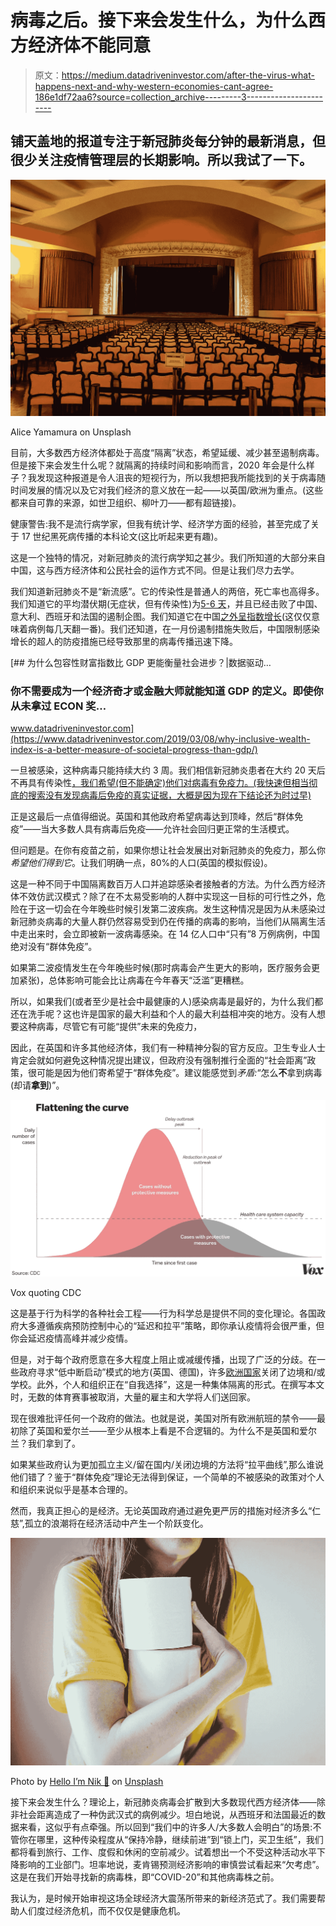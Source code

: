 # 病毒之后。接下来会发生什么，为什么西方经济体不能同意

> 原文：<https://medium.datadriveninvestor.com/after-the-virus-what-happens-next-and-why-western-economies-cant-agree-186e1df72aa6?source=collection_archive---------3----------------------->

## 铺天盖地的报道专注于新冠肺炎每分钟的最新消息，但很少关注疫情管理层的长期影响。所以我试了一下。

![](img/0af48ace0b18f2e56a7334e71d910453.png)

Alice Yamamura on Unsplash

目前，大多数西方经济体都处于高度“隔离”状态，希望延缓、减少甚至遏制病毒。但是接下来会发生什么呢？就隔离的持续时间和影响而言，2020 年会是什么样子？我发现这种报道是令人沮丧的短视行为，所以我想把我所能找到的关于病毒随时间发展的情况以及它对我们经济的意义放在一起——以英国/欧洲为重点。(这些都来自可靠的来源，如世卫组织、柳叶刀——都有超链接)。

健康警告:我不是流行病学家，但我有统计学、经济学方面的经验，甚至完成了关于 17 世纪黑死病传播的本科论文(这比听起来更有趣)。

这是一个独特的情况，对新冠肺炎的流行病学知之甚少。我们所知道的大部分来自中国，这与西方经济体和公民社会的运作方式不同。但是让我们尽力去学。

我们知道新冠肺炎不是“新流感”。它的传染性是普通人的两倍，死亡率也高得多。我们知道它的平均潜伏期(无症状，但有传染性)为[5-6 天](https://www.who.int/docs/default-source/coronaviruse/who-china-joint-mission-on-covid-19-final-report.pdf)，并且已经击败了中国、意大利、西班牙和法国的遏制企图。我们知道它在中国[之外呈指数增长](https://www.who.int/docs/default-source/coronaviruse/20200312-sitrep-52-covid-19.pdf?sfvrsn=e2bfc9c0_2)(这仅仅意味着病例每几天翻一番)。我们还知道，在一月份遏制措施失败后，中国限制感染增长的超人的防疫措施已经导致那里的病毒传播迅速下降。

[](https://www.datadriveninvestor.com/2019/03/08/why-inclusive-wealth-index-is-a-better-measure-of-societal-progress-than-gdp/) [## 为什么包容性财富指数比 GDP 更能衡量社会进步？|数据驱动…

### 你不需要成为一个经济奇才或金融大师就能知道 GDP 的定义。即使你从未拿过 ECON 奖…

www.datadriveninvestor.com](https://www.datadriveninvestor.com/2019/03/08/why-inclusive-wealth-index-is-a-better-measure-of-societal-progress-than-gdp/) 

一旦被感染，这种病毒只能持续大约 3 周。我们相信新冠肺炎患者在大约 20 天后不再具有传染性[，我们希望(但不能确定)他们对病毒有免疫力。(我快速但相当彻底的搜索没有发现病毒后免疫的真实证据，大概是因为现在下结论还为时过早)](https://www.thelancet.com/journals/lancet/article/PIIS0140-6736(20)30566-3/fulltext)

正是这最后一点值得细说。英国和其他政府希望病毒达到顶峰，然后“群体免疫”——当大多数人具有病毒后免疫——允许社会回归更正常的生活模式。

但问题是。在你有疫苗之前，如果你想让社会发展出对新冠肺炎的免疫力，那么你*希望他们得到它*。让我们明确一点，80%的人口(英国的模拟假设)。

这是一种不同于中国隔离数百万人口并追踪感染者接触者的方法。为什么西方经济体不效仿武汉模式？除了在不太易受影响的人群中实现这一目标的可行性之外，危险在于这一切会在今年晚些时候引发第二波疾病。发生这种情况是因为从未感染过新冠肺炎病毒的大量人群仍然容易受到仍在传播的病毒的影响，当他们从隔离生活中走出来时，会立即被新一波病毒感染。在 14 亿人口中“只有”8 万例病例，中国绝对没有“群体免疫”。

如果第二波疫情发生在今年晚些时候(那时病毒会产生更大的影响，医疗服务会更加紧张)，总体影响可能会比让病毒在今年春天“泛滥”更糟糕。

所以，如果我们(或者至少是社会中最健康的人)感染病毒是最好的，为什么我们都还在洗手呢？这也许是国家的最大利益和个人的最大利益相冲突的地方。没有人想要这种病毒，尽管它有可能“提供”未来的免疫力，

因此，在英国和许多其他经济体，我们有一种精神分裂的官方反应。卫生专业人士肯定会就如何避免这种情况提出建议，但政府没有强制推行全面的“社会距离”政策，很可能是因为他们寄希望于“群体免疫”。建议能感觉到*矛盾:*“怎么**不**拿到病毒(却请**拿到**)”。

![](img/41ea7168b1d2c11804f196e5fb0f84ae.png)

Vox quoting CDC

这是基于行为科学的各种社会工程——行为科学总是提供不同的变化理论。各国政府大多遵循疾病预防控制中心的“延迟和拉平”策略，即你承认疫情将会很严重，但你会延迟疫情高峰并减少疫情。

但是，对于每个政府愿意在多大程度上阻止或减缓传播，出现了广泛的分歧。在一些政府寻求“低中断启动”模式的地方(英国、德国)，许多[欧洲国家](https://www.bbc.co.uk/news/world-europe-51876784)关闭了边境和/或学校。此外，个人和组织正在“自我选择”，这是一种集体隔离的形式。在撰写本文时，无数的体育赛事被取消，大量的雇主和大学将人们送回家。

现在很难批评任何一个政府的做法。也就是说，美国对所有欧洲航班的禁令——最初除了英国和爱尔兰——至少从根本上看是不合逻辑的。为什么不是英国和爱尔兰？我们拿到了。

如果某些政府认为更加孤立主义/留在国内/关闭边境的方法将“拉平曲线”,那么谁说他们错了？鉴于“群体免疫”理论无法得到保证，一个简单的不被感染的政策对个人和组织来说似乎是基本合理的。

然而，我真正担心的是经济。无论英国政府通过避免更严厉的措施对经济多么“仁慈”,孤立的浪潮将在经济活动中产生一个阶跃变化。

![](img/560fa87453b2a2f7c7a3a1ed3615df89.png)

Photo by [Hello I’m Nik 🍌](https://unsplash.com/@helloimnik?utm_source=unsplash&utm_medium=referral&utm_content=creditCopyText) on [Unsplash](https://unsplash.com/s/photos/virus?utm_source=unsplash&utm_medium=referral&utm_content=creditCopyText)

接下来会发生什么？理论上，新冠肺炎病毒会扩散到大多数现代西方经济体——除非社会距离造成了一种伪武汉式的病例减少。坦白地说，从西班牙和法国最近的数据来看，这似乎有点牵强。所以回到“我们中的许多人/大多数人会明白”的场景:不管你在哪里，这种传染程度从“保持冷静，继续前进”到“锁上门，买卫生纸”，我们都将看到旅行、工作、度假和休闲的空前减少。试着想出一个不受这种活动水平下降影响的工业部门。坦率地说，麦肯锡预测经济影响的审慎尝试看起来“欠考虑”。这是在我们开始寻找新的病毒株，即“COVID-20”和其他病毒株之前。

我认为，是时候开始审视这场全球经济大震荡所带来的新经济范式了。我们需要帮助人们度过经济危机，而不仅仅是健康危机。